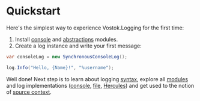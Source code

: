 # Quickstart

Here's the simplest way to experience Vostok.Logging for the first time:

1. Install [console](modules/console.md#source-and-packages) and [abstractions](modules/abstractions.md) modules.
2. Create a log instance and write your first message:

```csharp
var consoleLog = new SynchronousConsoleLog();

log.Info("Hello, {Name}!", "%username");
```

Well done! Next step is to learn about logging [syntax](concepts/syntax/), explore all [modules](modules/) and log implementations \([console](implementations/console-log.md), [file](implementations/file-log.md), [Hercules](implementations/hercules-log.md)\) and get used to the notion of [source context](concepts/source-context.md).

